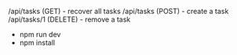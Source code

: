 /api/tasks (GET) - recover all tasks
/api/tasks (POST) - create a task
/api/tasks/1 (DELETE) - remove a task

* npm run dev
* npm install
